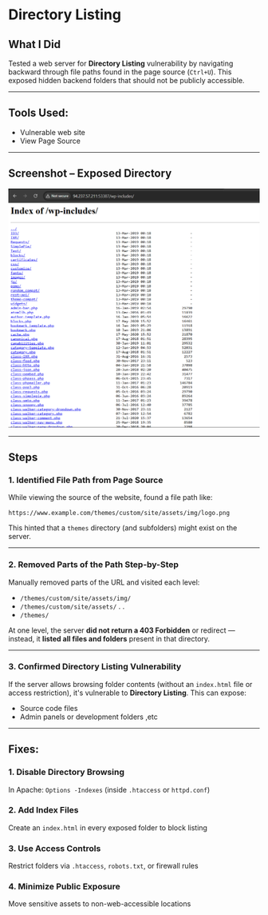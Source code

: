 # Directory Listing

##  What I Did
Tested a web server for **Directory Listing** vulnerability by navigating backward through file paths found in the page source (`Ctrl+U`). This exposed hidden backend folders that should not be publicly accessible.

---

##  Tools Used:
- Vulnerable web site
- View Page Source 

---

##  Screenshot – Exposed Directory 
![dl](../images/dl.jpg)

---

## Steps

### 1. Identified File Path from Page Source

While viewing the source of the website, found a file path like:
```
https://www.example.com/themes/custom/site/assets/img/logo.png
```

This hinted that a `themes` directory (and subfolders) might exist on the server.

---

### 2. Removed Parts of the Path Step-by-Step

Manually removed parts of the URL and visited each level:

- `/themes/custom/site/assets/img/`
- `/themes/custom/site/assets/`
.
.
- `/themes/`

 At one level, the server **did not return a 403 Forbidden** or redirect — instead, it **listed all files and folders** present in that directory.

---

### 3. Confirmed Directory Listing Vulnerability

If the server allows browsing folder contents (without an `index.html` file or access restriction), it's vulnerable to **Directory Listing**. This can expose:

- Source code files
- Admin panels or development folders ,etc

---

## Fixes:

### 1. **Disable Directory Browsing**
   In Apache: `Options -Indexes` (inside `.htaccess` or `httpd.conf`)

### 2. **Add Index Files**
   Create an `index.html` in every exposed folder to block listing

### 3. **Use Access Controls**
   Restrict folders via `.htaccess`, `robots.txt`, or firewall rules

### 4. **Minimize Public Exposure**
   Move sensitive assets to non-web-accessible locations
